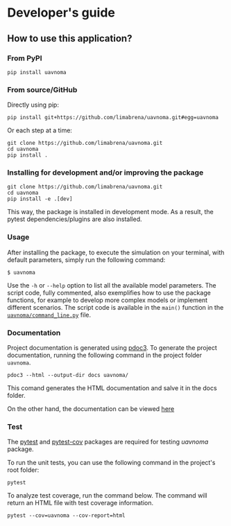 # Developer's guide

## How to use this application?

### From PyPI

```
pip install uavnoma
```

### From source/GitHub

Directly using pip:

```
pip install git+https://github.com/limabrena/uavnoma.git#egg=uavnoma
```

Or each step at a time:

```
git clone https://github.com/limabrena/uavnoma.git
cd uavnoma
pip install .
```

### Installing for development and/or improving the package

```
git clone https://github.com/limabrena/uavnoma.git
cd uavnoma
pip install -e .[dev]
```

This way, the package is installed in development mode. As a result, the pytest dependencies/plugins are also installed.

### Usage

After installing the package, to execute the simulation on your terminal, with default parameters, simply run the following command:

```
$ uavnoma
```

Use the `-h` or `--help` option to list all the available model parameters. The script code, fully commented, also exemplifies how to use the package functions, for example to develop more complex models or implement different scenarios. The script code is available in the `main()` function in the [`uavnoma/command_line.py`](https://github.com/limabrena/uavnoma/blob/main/uavnoma/command_line.py) file.

### Documentation

Project documentation is generated using [pdoc3](https://pdoc3.github.io/pdoc/). To generate the project documentation, running the following command in the project folder `uavnoma`.

```
pdoc3 --html --output-dir docs uavnoma/
```
This comand generates the HTML documentation and salve it in the docs folder.

On the other hand, the documentation can be viewed [here](https://limabrena.github.io/uavnoma/docs/index.html)

### Test

The [pytest](https://docs.pytest.org/en/stable/) and [pytest-cov](https://pypi.org/project/pytest-cov/) packages are required for testing *uavnoma* package.

To run the unit tests, you can use the following command in the project's root folder:

```
pytest
```

To analyze test coverage, run the command below. The command will return an HTML file with test coverage information.

```
pytest --cov=uavnoma --cov-report=html
```